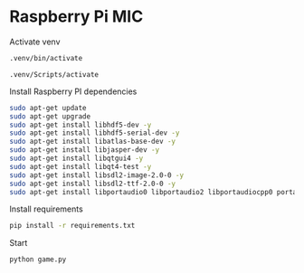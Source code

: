 # Raspberry Pi MIC

Activate venv

```bash
.venv/bin/activate
```
```windows
.venv/Scripts/activate
```
Install Raspberry PI dependencies

```bash
sudo apt-get update 
sudo apt-get upgrade 
sudo apt-get install libhdf5-dev -y
sudo apt-get install libhdf5-serial-dev -y
sudo apt-get install libatlas-base-dev -y
sudo apt-get install libjasper-dev -y
sudo apt-get install libqtgui4 -y
sudo apt-get install libqt4-test -y
sudo apt-get install libsdl2-image-2.0-0 -y
sudo apt-get install libsdl2-ttf-2.0-0 -y
sudo apt-get install libportaudio0 libportaudio2 libportaudiocpp0 portaudio19-dev -y
```

Install requirements

```bash
pip install -r requirements.txt
```

Start
```bash
python game.py
```
